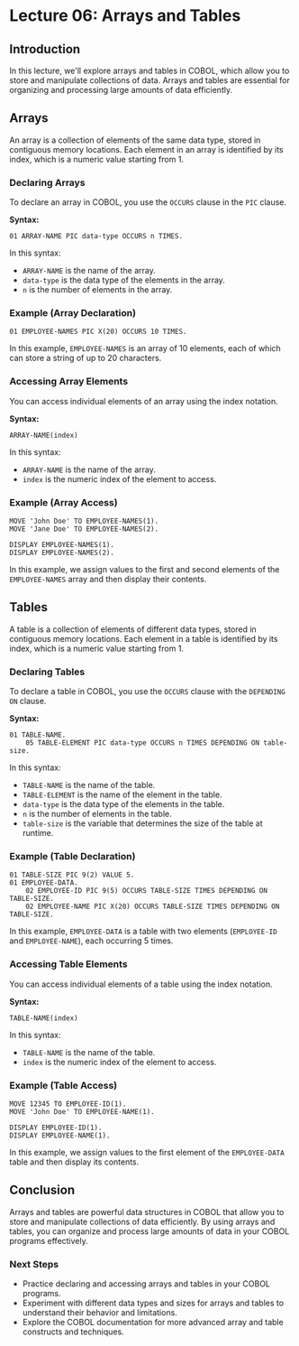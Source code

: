 # Lecture 06: Arrays and Tables

## Introduction

In this lecture, we'll explore arrays and tables in COBOL, which allow you to store and manipulate collections of data. Arrays and tables are essential for organizing and processing large amounts of data efficiently.

## Arrays

An array is a collection of elements of the same data type, stored in contiguous memory locations. Each element in an array is identified by its index, which is a numeric value starting from 1.

### Declaring Arrays

To declare an array in COBOL, you use the `OCCURS` clause in the `PIC` clause.

**Syntax:**

```cobol
01 ARRAY-NAME PIC data-type OCCURS n TIMES.
```

In this syntax:

- `ARRAY-NAME` is the name of the array.
- `data-type` is the data type of the elements in the array.
- `n` is the number of elements in the array.

### Example (Array Declaration)

```cobol
01 EMPLOYEE-NAMES PIC X(20) OCCURS 10 TIMES.
```

In this example, `EMPLOYEE-NAMES` is an array of 10 elements, each of which can store a string of up to 20 characters.

### Accessing Array Elements

You can access individual elements of an array using the index notation.

**Syntax:**

```cobol
ARRAY-NAME(index)
```

In this syntax:

- `ARRAY-NAME` is the name of the array.
- `index` is the numeric index of the element to access.

### Example (Array Access)

```cobol
MOVE 'John Doe' TO EMPLOYEE-NAMES(1).
MOVE 'Jane Doe' TO EMPLOYEE-NAMES(2).

DISPLAY EMPLOYEE-NAMES(1).
DISPLAY EMPLOYEE-NAMES(2).
```

In this example, we assign values to the first and second elements of the `EMPLOYEE-NAMES` array and then display their contents.

## Tables

A table is a collection of elements of different data types, stored in contiguous memory locations. Each element in a table is identified by its index, which is a numeric value starting from 1.

### Declaring Tables

To declare a table in COBOL, you use the `OCCURS` clause with the `DEPENDING ON` clause.

**Syntax:**

```cobol
01 TABLE-NAME.
    05 TABLE-ELEMENT PIC data-type OCCURS n TIMES DEPENDING ON table-size.
```

In this syntax:

- `TABLE-NAME` is the name of the table.
- `TABLE-ELEMENT` is the name of the element in the table.
- `data-type` is the data type of the elements in the table.
- `n` is the number of elements in the table.
- `table-size` is the variable that determines the size of the table at runtime.

### Example (Table Declaration)

```cobol
01 TABLE-SIZE PIC 9(2) VALUE 5.
01 EMPLOYEE-DATA.
    02 EMPLOYEE-ID PIC 9(5) OCCURS TABLE-SIZE TIMES DEPENDING ON TABLE-SIZE.
    02 EMPLOYEE-NAME PIC X(20) OCCURS TABLE-SIZE TIMES DEPENDING ON TABLE-SIZE.
```

In this example, `EMPLOYEE-DATA` is a table with two elements (`EMPLOYEE-ID` and `EMPLOYEE-NAME`), each occurring 5 times.

### Accessing Table Elements

You can access individual elements of a table using the index notation.

**Syntax:**

```cobol
TABLE-NAME(index)
```

In this syntax:

- `TABLE-NAME` is the name of the table.
- `index` is the numeric index of the element to access.

### Example (Table Access)

```cobol
MOVE 12345 TO EMPLOYEE-ID(1).
MOVE 'John Doe' TO EMPLOYEE-NAME(1).

DISPLAY EMPLOYEE-ID(1).
DISPLAY EMPLOYEE-NAME(1).
```

In this example, we assign values to the first element of the `EMPLOYEE-DATA` table and then display its contents.

## Conclusion

Arrays and tables are powerful data structures in COBOL that allow you to store and manipulate collections of data efficiently. By using arrays and tables, you can organize and process large amounts of data in your COBOL programs effectively.

### Next Steps

- Practice declaring and accessing arrays and tables in your COBOL programs.
- Experiment with different data types and sizes for arrays and tables to understand their behavior and limitations.
- Explore the COBOL documentation for more advanced array and table constructs and techniques.
